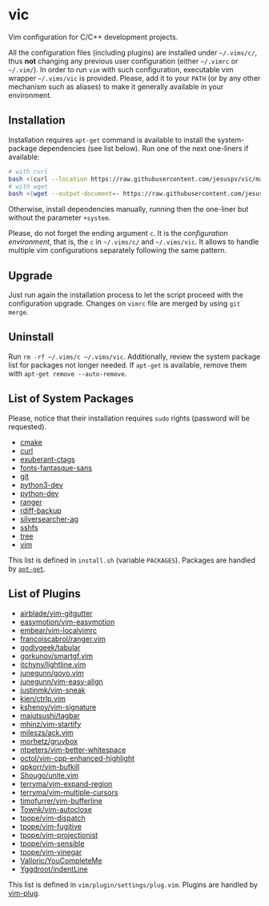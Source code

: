 # vic

Vim configuration for C/C++ development projects.

All the configuration files (including plugins) are installed under
`~/.vims/c/`, thus **not** changing any previous user configuration (either
`~/.vimrc` or `~/.vim/`).  In order to run `vim` with such configuration,
executable vim wrapper `~/.vims/vic` is provided.  Please, add it to your
`PATH` (or by any other mechanism such as aliases) to make it generally
available in your environment.

## Installation

Installation requires `apt-get` command is available to install the
system-package dependencies (see list below). Run one of the next one-liners if
available:

```bash
# with curl
bash <(curl --location https://raw.githubusercontent.com/jesuspv/vic/master/install.sh) c +system
# with wget
bash <(wget --output-document=- https://raw.githubusercontent.com/jesuspv/vic/master/install.sh) c +system
```

Otherwise, install dependencies manually, running then the one-liner but without
the parameter `+system`.

Please, do not forget the ending argument `c`. It is the *configuration
environment*, that is, the `c` in `~/.vims/c/` and `~/.vims/vic`. It allows to
handle multiple vim configurations separately following the same pattern.

## Upgrade

Just run again the installation process to let the script proceed with
the configuration upgrade. Changes on `vimrc` file are merged by using `git
merge`.

## Uninstall

Run `rm -rf ~/.vims/c ~/.vims/vic`. Additionally, review the system package list
for packages not longer needed. If `apt-get` is available, remove them with
`apt-get remove --auto-remove`.

## List of System Packages

Please, notice that their installation requires `sudo` rights (password will be
requested).

[](__PACKAGE_LIST_BEGIN__)
* [cmake](https://cmake.org)
* [curl](https://curl.haxx.se/)
* [exuberant-ctags](http://ctags.sourceforge.net/)
* [fonts-fantasque-sans](https://github.com/belluzj/fantasque-sans)
* [git](https://git-scm.com/)
* [python3-dev](https://www.python.org/)
* [python-dev](https://www.python.org/)
* [ranger](http://ranger.nongnu.org/)
* [rdiff-backup](http://www.nongnu.org/rdiff-backup/)
* [silversearcher-ag](https://github.com/ggreer/the_silver_searcher)
* [sshfs](https://github.com/libfuse/sshfs)
* [tree](https://linux.die.net/man/1/tree)
* [vim](http://www.vim.org/)
[](__PACKAGE_LIST_END__)

This list is defined in `install.sh` (variable `PACKAGES`). Packages are
handled by [`apt-get`](https://linux.die.net/man/8/apt-get).

## List of Plugins

[](__PLUGIN_LIST_BEGIN__)
* [airblade/vim-gitgutter](https://github.com/airblade/vim-gitgutter)
* [easymotion/vim-easymotion](https://github.com/easymotion/vim-easymotion)
* [embear/vim-localvimrc](https://github.com/embear/vim-localvimrc)
* [francoiscabrol/ranger.vim](https://github.com/francoiscabrol/ranger.vim)
* [godlygeek/tabular](https://github.com/godlygeek/tabular)
* [gorkunov/smartgf.vim](https://github.com/gorkunov/smartgf.vim)
* [itchyny/lightline.vim](https://github.com/itchyny/lightline.vim)
* [junegunn/goyo.vim](https://github.com/junegunn/goyo.vim)
* [junegunn/vim-easy-align](https://github.com/junegunn/vim-easy-align)
* [justinmk/vim-sneak](https://github.com/justinmk/vim-sneak)
* [kien/ctrlp.vim](https://github.com/kien/ctrlp.vim)
* [kshenoy/vim-signature](https://github.com/kshenoy/vim-signature)
* [majutsushi/tagbar](https://github.com/majutsushi/tagbar)
* [mhinz/vim-startify](https://github.com/mhinz/vim-startify)
* [mileszs/ack.vim](https://github.com/mileszs/ack.vim)
* [morhetz/gruvbox](https://github.com/morhetz/gruvbox)
* [ntpeters/vim-better-whitespace](https://github.com/ntpeters/vim-better-whitespace)
* [octol/vim-cpp-enhanced-highlight](https://github.com/octol/vim-cpp-enhanced-highlight)
* [qpkorr/vim-bufkill](https://github.com/qpkorr/vim-bufkill)
* [Shougo/unite.vim](https://github.com/Shougo/unite.vim)
* [terryma/vim-expand-region](https://github.com/terryma/vim-expand-region)
* [terryma/vim-multiple-cursors](https://github.com/terryma/vim-multiple-cursors)
* [timofurrer/vim-bufferline](https://github.com/timofurrer/vim-bufferline)
* [Townk/vim-autoclose](https://github.com/Townk/vim-autoclose)
* [tpope/vim-dispatch](https://github.com/tpope/vim-dispatch)
* [tpope/vim-fugitive](https://github.com/tpope/vim-fugitive)
* [tpope/vim-projectionist](https://github.com/tpope/vim-projectionist)
* [tpope/vim-sensible](https://github.com/tpope/vim-sensible)
* [tpope/vim-vinegar](https://github.com/tpope/vim-vinegar)
* [Valloric/YouCompleteMe](https://github.com/Valloric/YouCompleteMe)
* [Yggdroot/indentLine](https://github.com/Yggdroot/indentLine)
[](__PLUGIN_LIST_END__)

This list is defined in `vim/plugin/settings/plug.vim`. Plugins are handled by
[vim-plug](https://github.com/junegunn/vim-plug).
